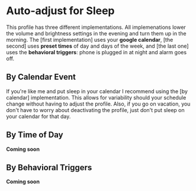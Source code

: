 # Auto-adjust for Sleep  
This profile has three different implementations. All implemenations lower the volume and brightness settings in the evening
and turn them up in the morning. The [first implementation] uses your **google calendar**, [the second] uses **preset times** of day and days
of the week, and [the last one] uses the **behavioral triggers**: phone is plugged in at night and alarm goes off.  
  
## By Calendar Event
If you're like me and put sleep in your calendar I recommend using the 
[by calendar] implementation. This allows for variability should your schedule change without having 
to adjust the profile. Also, if you go on vacation, you don't have to worry about deactivating the profile, just don't put sleep 
on your calendar for that day.  
  
## By Time of Day  
**Coming soon**  
  
## By Behavioral Triggers  
**Coming soon**  
